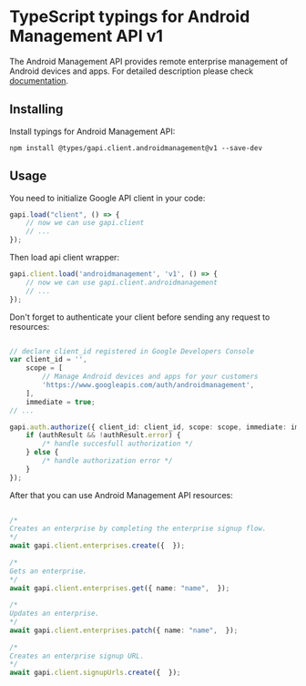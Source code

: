 # TypeScript typings for Android Management API v1
The Android Management API provides remote enterprise management of Android devices and apps.
For detailed description please check [documentation](https://developers.google.com/android/management).

## Installing

Install typings for Android Management API:
```
npm install @types/gapi.client.androidmanagement@v1 --save-dev
```

## Usage

You need to initialize Google API client in your code:
```typescript
gapi.load("client", () => { 
    // now we can use gapi.client
    // ... 
});
```

Then load api client wrapper:
```typescript
gapi.client.load('androidmanagement', 'v1', () => {
    // now we can use gapi.client.androidmanagement
    // ... 
});
```

Don't forget to authenticate your client before sending any request to resources:
```typescript

// declare client_id registered in Google Developers Console
var client_id = '',
    scope = [     
        // Manage Android devices and apps for your customers
        'https://www.googleapis.com/auth/androidmanagement',
    ],
    immediate = true;
// ...

gapi.auth.authorize({ client_id: client_id, scope: scope, immediate: immediate }, authResult => {
    if (authResult && !authResult.error) {
        /* handle succesfull authorization */
    } else {
        /* handle authorization error */
    }
});            
```

After that you can use Android Management API resources:

```typescript 
    
/* 
Creates an enterprise by completing the enterprise signup flow.  
*/
await gapi.client.enterprises.create({  }); 
    
/* 
Gets an enterprise.  
*/
await gapi.client.enterprises.get({ name: "name",  }); 
    
/* 
Updates an enterprise.  
*/
await gapi.client.enterprises.patch({ name: "name",  }); 
    
/* 
Creates an enterprise signup URL.  
*/
await gapi.client.signupUrls.create({  });
```